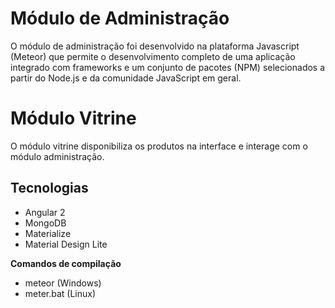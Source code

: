 # Módulo de Administração
O módulo de administração foi desenvolvido na plataforma Javascript (Meteor) que permite o desenvolvimento completo de uma aplicação integrado com frameworks e um conjunto de pacotes (NPM) selecionados a partir do Node.js e da comunidade JavaScript em geral.

# Módulo Vitrine 
O módulo vitrine disponibiliza os produtos na interface e interage com o módulo administração.

## Tecnologias
- Angular 2
- MongoDB
- Materialize
- Material Design Lite

**Comandos de compilação**
- meteor (Windows)
- meter.bat (Linux)
